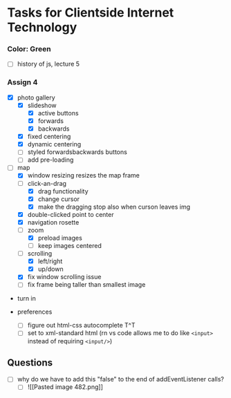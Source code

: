 # Tasks for Clientside Internet Technology

### Color: Green
- [ ] history of js, lecture 5


### Assign 4
- [x] photo gallery
	- [x] slideshow
		- [x] active buttons
		- [x] forwards
		- [x] backwards
	- [x] fixed centering
	- [x] dynamic centering
	- [ ] styled forwardsbackwards buttons
	- [ ] add pre-loading
- [ ] map
	- [x] window resizing resizes the map frame
	- [ ] click-an-drag
		- [x] drag functionality
		- [x] change cursor
		- [x] make the dragging stop also when curson leaves img
	- [x] double-clicked point to center
	- [x] navigation rosette
	- [ ] zoom
		- [x] preload images
		- [ ] keep images centered
	- [ ] scrolling
		- [x] left/right
		- [x] up/down
	- [x] fix window scrolling issue
	- [ ] fix frame being taller than smallest image
- turn in
	

- preferences
	- [ ] figure out html-css autocomplete T^T
	- [ ] set to xml-standard html (rn vs code allows me to do like `<input>` instead of requiring `<input/>`)

## Questions
- [ ] why do we have to add this "false" to the end of addEventListener calls?
	- [ ] ![[Pasted image 482.png]]